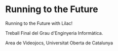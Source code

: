 # Running to the Future
Running to the Future with Lilac!

Treball Final del Grau d'Enginyeria Informàtica.

Area de Videojocs, Universitat Oberta de Catalunya
